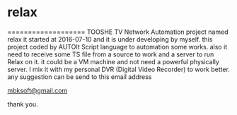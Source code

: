 # relax
===================
TOOSHE TV Network Automation project named relax
it started at 2016-07-10 and it is under developing by myself.
this project coded by AUTOIt Script language to automation some works.
also it need to receive some TS file from a source to work and a server to run Relax on it.
it could be a VM machine and not need a powerful physically server.
I mix it with my personal DVR (Digital Video Recorder) to work better.
any suggestion can be send to this email address

mbksoft@gmail.com

thank you.


